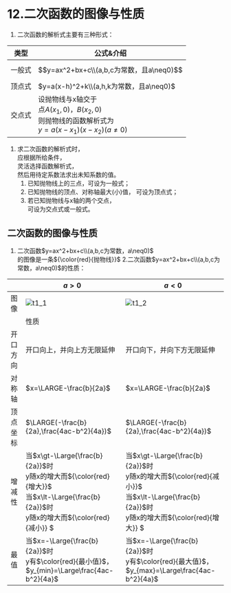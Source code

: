 # 12.二次函数的图像与性质

1.  二次函数的解析式主要有三种形式：

| 类型| 公式&介绍 |
|-|-|
| 一般式 | $$y=ax^2+bx+c\\(a,b,c为常数，且a\neq0)$$ |
| 顶点式 | $y=a(x-h)^2+k\\(a,h,k为常数，且a\neq0)$ |
| 交点式 | 设抛物线与x轴交于<br>点$A(x_1,0)$，$B(x_2,0)$<br>则抛物线的函数解析式为<br>$y=a(x-x_1)(x-x_2)(a\neq0)$ |

1. 求二次函数的解析式时，\
   应根据所给条件，\
   灵活选择函数解析式，\
   然后用待定系数法求出未知系数的值。
   1. 已知抛物线上的三点，可设为一般式；
   2. 已知抛物线的顶点、对称轴最大(小)值， 可设为顶点式；
   3. 若已知抛物线与x轴的两个交点，\
      可设为交点式或一般式。

## 二次函数的图像与性质
1. 二次函数$y=ax^2+bx+c\\(a,b,c为常数，a\neq0)$    
的图像是一条${\color{red}{抛物线}}$
2.二次函数$y=ax^2+bx+c\\(a,b,c为常数，a\neq0)$的性质：

| | $a\gt0$ | $a\lt0$ |
|- | - | - |
|图像 | ![t1\_1](pics/T1\_1.svg) |  ![t1\_2](pics/T1\_2.svg) |
|  | 性质 |  |
| 开口<br>方向 | 开口向上，并向上方无限延伸|开口向下，并向下方无限延伸|
| 对称轴 | $x=\LARGE-\frac{b}{2a}$ | $x=\LARGE-\frac{b}{2a}$ |
|顶点<br>坐标 |$\LARGE(-\frac{b}{2a},\frac{4ac-b^2}{4a})$ | $\LARGE(-\frac{b}{2a},\frac{4ac-b^2}{4a})$ |
| 增减性 | 当$x\gt-\Large{\frac{b}{2a}}$时<br>y随x的增大而${\color{red}{增大}}$<br>当$x\lt-\Large{\frac{b}{2a}}$时<br>y随x的增大而${\color{red}{减小}} $ | 当$x\gt-\Large{\frac{b}{2a}}$时<br>y随x的增大而${\color{red}{减小}}$<br>当$x\lt-\Large{\frac{b}{2a}}$时<br>y随x的增大而${\color{red}{增大}} $ |
|最值 | 当$x=-\Large{\frac{b}{2a}}$时<br>y有$\color{red}{最小值}$，<br>$y_{min}=\Large\frac{4ac-b^2}{4a}$ | 当$x=-\Large{\frac{b}{2a}}$时<br>y有$\color{red}{最大值}$，<br>$y_{max}=\Large\frac{4ac-b^2}{4a}$ |
